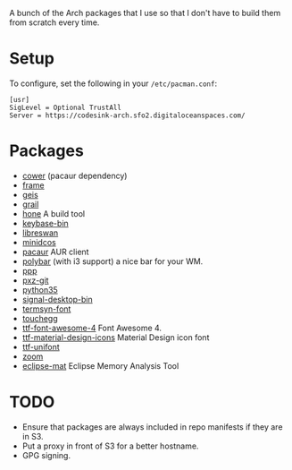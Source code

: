 A bunch of the Arch packages that I use so that I don't have to build them from scratch every time.

# Setup

To configure, set the following in your `/etc/pacman.conf`:

```
[usr]
SigLevel = Optional TrustAll
Server = https://codesink-arch.sfo2.digitaloceanspaces.com/
```

# Packages

* [cower](https://aur.archlinux.org/packages/cower/) (pacaur dependency)
* [frame](https://aur.archlinux.org/packages/frame/)
* [geis](https://aur.archlinux.org/packages/geis/)
* [grail](https://aur.archlinux.org/packages/grail/)
* [hone](https://github.com/justinbarrick/hone) A build tool
* [keybase-bin](https://aur.archlinux.org/packages/keybase-bin/)
* [libreswan](https://aur.archlinux.org/packages/libreswan/)
* [minidcos](https://github.com/dcos/dcos-e2e)
* [pacaur](https://github.com/rmarquis/pacaur) AUR client
* [polybar](https://github.com/jaagr/polybar) (with i3 support) a nice bar for your WM.
* [ppp](https://www.archlinux.org/packages/core/x86_64/ppp/)
* [pxz-git](https://aur.archlinux.org/packages/pxz-git/)
* [python35](https://aur.archlinux.org/packages/python35)
* [signal-desktop-bin](https://aur.archlinux.org/packages/signal-desktop-bin/)
* [termsyn-font](https://aur.archlinux.org/packages/termsyn-font/)
* [touchegg](https://aur.archlinux.org/packages/touchegg)
* [ttf-font-awesome-4](https://aur.archlinux.org/packages/ttf-font-awesome-4/) Font Awesome 4.
* [ttf-material-design-icons](https://aur.archlinux.org/packages/ttf-material-design-icons/) Material Design icon font
* [ttf-unifont](https://aur.archlinux.org/packages/termsyn-font/)
* [zoom](https://aur.archlinux.org/packages/zoom)
* [eclipse-mat](https://aur.archlinux.org/packages/eclipse-mat) Eclipse Memory Analysis Tool

# TODO

* Ensure that packages are always included in repo manifests if they are in S3.
* Put a proxy in front of S3 for a better hostname.
* GPG signing.
